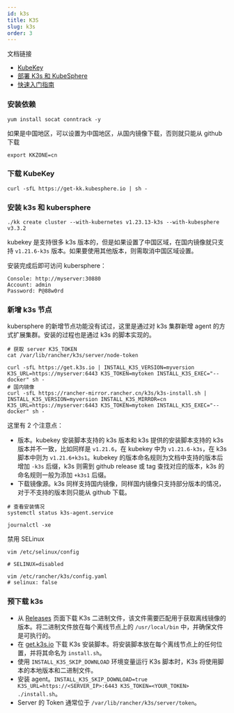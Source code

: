 ```yaml
---
id: k3s
title: K3S
slug: k3s
order: 3
---
```


文档链接

* [KubeKey](https://github.com/kubesphere/kubekey/blob/master/README_zh-CN.md)
* [部署 K3s 和 KubeSphere](https://kubesphere.io/zh/docs/v3.3/installing-on-linux/on-premises/install-kubesphere-and-k3s/)
* [快速入门指南](https://docs.k3s.io/zh/quick-start)

### 安装依赖

```shell
yum install socat conntrack -y
```

如果是中国地区，可以设置为中国地区，从国内镜像下载，否则就只能从 github 下载

```shell
export KKZONE=cn
```

### 下载 KubeKey

```shell
curl -sfL https://get-kk.kubesphere.io | sh -
```

### 安装 k3s 和 kubersphere

```shell
./kk create cluster --with-kubernetes v1.23.13-k3s --with-kubesphere v3.3.2
```

kubekey 是支持很多 k3s 版本的，但是如果设置了中国区域，在国内镜像就只支持 `v1.21.6-k3s` 版本。如果要使用其他版本，则需取消中国区域设置。

安装完成后即可访问 kubersphere：

```
Console: http://myserver:30880
Account: admin
Password: P@88w0rd
```

### 新增 k3s 节点

kubersphere 的新增节点功能没有试过，这里是通过对 k3s 集群新增 agent 的方式扩展集群。安装的过程也是通过 k3s 的脚本实现的。

```shell
# 获取 server K3S_TOKEN
cat /var/lib/rancher/k3s/server/node-token

curl -sfL https://get.k3s.io | INSTALL_K3S_VERSION=myversion K3S_URL=https://myserver:6443 K3S_TOKEN=mytoken INSTALL_K3S_EXEC="--docker" sh -
# 国内镜像
curl -sfL https://rancher-mirror.rancher.cn/k3s/k3s-install.sh | INSTALL_K3S_VERSION=myversion INSTALL_K3S_MIRROR=cn K3S_URL=https://myserver:6443 K3S_TOKEN=mytoken INSTALL_K3S_EXEC="--docker" sh -

```

这里有 2 个注意点：

* 版本。kubekey 安装脚本支持的 k3s 版本和 k3s 提供的安装脚本支持的 k3s 版本并不一致，比如同样是 `v1.21.6`，在 kubekey 中为 `v1.21.6-k3s`，在 k3s 脚本中则为 `v1.21.6+k3s1`。kubekey 的版本命名规则为文档中支持的版本后增加 `-k3s` 后缀，k3s 则需到 github release 或 tag 查找对应的版本，k3s 的命名规则一般为添加 `+k3s1` 后缀。
* 下载镜像源。k3s 同样支持国内镜像，同样国内镜像只支持部分版本的情况，对于不支持的版本则只能从 github 下载。

```shell
# 查看安装情况
systemctl status k3s-agent.service

journalctl -xe
```

禁用 SELinux

```shell
vim /etc/selinux/config

# SELINUX=disabled

vim /etc/rancher/k3s/config.yaml
# selinux: false
```

### 预下载 k3s

- 从 [Releases](https://github.com/k3s-io/k3s/releases) 页面下载 K3s 二进制文件，该文件需要匹配用于获取离线镜像的版本。将二进制文件放在每个离线节点上的 `/usr/local/bin` 中，并确保文件是可执行的。
- 在 [get.k3s.io](https://get.k3s.io/) 下载 K3s 安装脚本。将安装脚本放在每个离线节点上的任何位置，并将其命名为 `install.sh`。
- 使用 `INSTALL_K3S_SKIP_DOWNLOAD` 环境变量运行 K3s 脚本时，K3s 将使用脚本的本地版本和二进制文件。
- 安装 agent。`INSTALL_K3S_SKIP_DOWNLOAD=true K3S_URL=https://<SERVER_IP>:6443 K3S_TOKEN=<YOUR_TOKEN> ./install.sh`。
- Server 的 Token 通常位于 `/var/lib/rancher/k3s/server/token`。